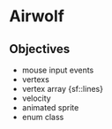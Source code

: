 # Airwolf

## Objectives
+ mouse input events
+ vertexs
+ vertex array {sf::lines}
+ velocity
+ animated sprite
+ enum class

